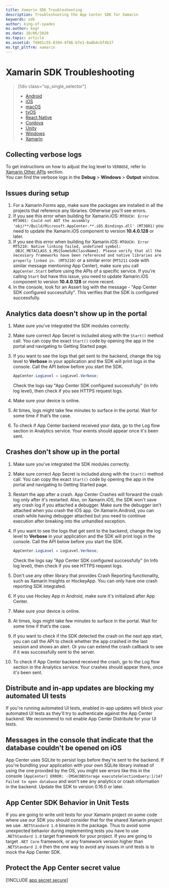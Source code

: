 ```yaml
---
title: Xamarin SDK Troubleshooting
description: Troubleshooting the App Center SDK for Xamarin
keywords: sdk
author: king-of-spades
ms.author: kegr
ms.date: 10/06/2020
ms.topic: article
ms.assetid: 74801c55-8394-4f86-b7e1-8a8b4cbf4b37
ms.tgt_pltfrm: xamarin
---
```


# Xamarin SDK Troubleshooting

> [!div  class="op_single_selector"]
> * [Android](android.md)
> * [iOS](ios.md)
> * [macOS](macos.md)
> * [tvOS](tvOS.md)
> * [React Native](react-native.md)
> * [Cordova](cordova.md)
> * [Unity](unity.md)
> * [Windows](uwp.md)
> * [Xamarin](xamarin.md)

## Collecting verbose logs

To get instructions on how to adjust the log level to `VERBOSE`, refer to [Xamarin Other APIs](../other-apis/xamarin.md#adjust-the-log-level) section.  
You can find the verbose logs in the **Debug** > **Windows** > **Output** window.

## Issues during setup

1. For a Xamarin.Forms app, make sure the packages are installed in all the projects that reference any libraries. Otherwise you'll see errors.
2. If you see this error when building for Xamarin.iOS: `MTOUCH: Error MT3001: Could not AOT the assembly 'obj/**/Build/Microsoft.AppCenter.**.iOS.Bindings.dll' (MT3001)` you need to update the Xamarin.iOS component to version **10.4.0.128** or later.
3. If you see this error when building for Xamarin.iOS: `MTOUCH: Error MT5210: Native linking failed, undefined symbol: _OBJC_METACLASS_$_MS{SomeSdkClassName}. Please verify that all the necessary frameworks have been referenced and native libraries are properly linked in. (MT5210)` or a similar error (`MT5211` code with similar message mentioning App Center), make sure you call `AppCenter.Start` before using the APIs of a specific service. If you're calling `Start` but have this issue, you need to update Xamarin.iOS component to version **10.4.0.128** or more recent.
4. In the console, look for an Assert log with the message - "App Center SDK configured successfully". This verifies that the SDK is configured successfully.

## Analytics data doesn't show up in the portal

1. Make sure you've integrated the SDK modules correctly.
2. Make sure correct App Secret is included along with the `Start()` method call. You can copy the exact `Start()` code by opening the app in the portal and navigating to Getting Started page.
3. If you want to see the logs that get sent to the backend, change the log level to **Verbose** in your application and the SDK will print logs in the console. Call the API below before you start the SDK.

   ```csharp
   AppCenter.LogLevel = LogLevel.Verbose;
   ```

   Check the logs say "App Center SDK configured successfully" (in Info log level), then check if you see HTTPS request logs.

4. Make sure your device is online.
5. At times, logs might take few minutes to surface in the portal. Wait for some time if that’s the case.
6. To check if App Center backend received your data, go to the Log flow section in Analytics service. Your events should appear once it's been sent.

## Crashes don't show up in the portal

1. Make sure you've integrated the SDK modules correctly.
2. Make sure correct App Secret is included along with the `Start()` method call. You can copy the exact `Start()` code by opening the app in the portal and navigating to Getting Started page.
3. Restart the app after a crash. App Center Crashes will forward the crash log only after it's restarted. Also, on Xamarin.iOS, the SDK won't save any crash log if you attached a debugger. Make sure the debugger isn't attached when you crash the iOS app. On Xamarin.Android, you can crash while having debugger attached but you need to continue execution after breaking into the unhandled exception.
4. If you want to see the logs that get sent to the backend, change the log level to **Verbose** in your application and the SDK will print logs in the console. Call the API below before you start the SDK.

   ```csharp
   AppCenter.LogLevel = LogLevel.Verbose;
   ```

   Check the logs say "App Center SDK configured successfully" (in Info log level), then check if you see HTTPS request logs.

5. Don't use any other library that provides Crash Reporting functionality, such as Xamarin Insights or HockeyApp. You can only have one crash reporting SDK integrated.
6. If you use Hockey App in Android, make sure it's initialized after App Center.
7. Make sure your device is online.
8. At times, logs might take few minutes to surface in the portal. Wait for some time if that’s the case.
9. If you want to check if the SDK detected the crash on the next app start, you can call the API to check whether the app crashed in the last session and shows an alert. Or you can extend the crash callback to see if it was successfully sent to the server.
10. To check if App Center backend received the crash, go to the Log flow section in the Analytics service. Your crashes should appear there, once it's been sent.

## Distribute and in-app updates are blocking my automated UI tests

If you're running automated UI tests, enabled in-app updates will block your automated UI tests as they'll try to authenticate against the App Center backend. We recommend to not enable App Center Distribute for your UI tests. 

## Messages in the console that indicate that the database couldn't be opened on iOS

App Center uses SQLite to persist logs before they're sent to the backend. If you're bundling your application with your own SQLite library instead of using the one provided by the OS, you might see errors like this in the console `[AppCenter] ERROR: -[MSACDBStorage executeSelectionQuery:]/147 Failed to open database` and won't see any analytics or crash information in the backend. Update the SDK to version 0.16.0 or later.

## App Center SDK Behavior in Unit Tests

If you are going to write unit tests for your Xamarin project on some code where use our SDK you should consider that for the shared Xamarin project we use `.NETStandard 1.0` binaries in the package. Thus to avoid some unexpected behavior during implementing tests you have to use `.NETStandard 1.0` target framework for your project.
If you are going to target `.NET Core` framework, or any framework version higher than `.NETStandard 2.0` then the one way to avoid any issues in unit tests is to mock the App Center SDK.

## Protect the App Center secret value

[!INCLUDE [app secret secure](../includes/app-secret-secure.md)]
